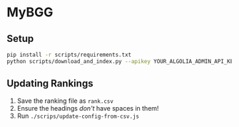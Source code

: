 # MyBGG

## Setup

```sh
pip install -r scripts/requirements.txt
python scripts/download_and_index.py --apikey YOUR_ALGOLIA_ADMIN_API_KEY`
```

## Updating Rankings

1. Save the ranking file as `rank.csv` 
2. Ensure the headings _don't_ have spaces in them!
3. Run `./scrips/update-config-from-csv.js`
